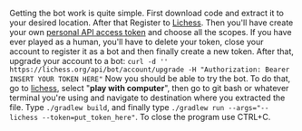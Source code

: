 Getting the bot work is quite simple. First download code and extract it to your desired location. After that Register to [Lichess](https://lichess.org/signup).
Then you'll have create your own [personal API access token](https://lichess.org/account/oauth/token/create) and choose all the scopes. If you have ever played as a human, you'll have to delete your token, close your account to register it as a bot and then finally create a new token. After that, upgrade your account to a bot: `curl -d '' https://lichess.org/api/bot/account/upgrade -H "Authorization: Bearer INSERT YOUR TOKEN HERE"`
Now you should be able to try the bot. To do that, go to [lichess](https://lichess.org/), select "**play with computer**", then go to git bash or whatever terminal you're using and navigate to destination where you extracted the file. Type `./gradlew build`, and finally type `./gradlew run --args="--lichess --token=put_token_here"`.
To close the program use CTRL+C.